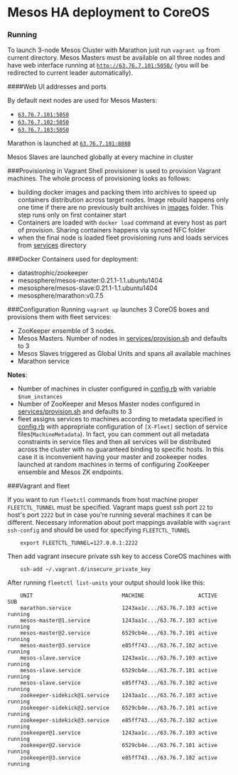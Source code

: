 # Mesos HA deployment to CoreOS

### Running
To launch 3-node Mesos Cluster with Marathon just run `vagrant up` from current directory. Mesos Masters must be 
available on all three nodes and have web interface running at [`http://63.76.7.101:5050/`](http://63.76.7.101:5050/) (you will be redirected to
current leader automatically).

####Web UI addresses and ports

By default next nodes are used for Mesos Masters:

 * [`63.76.7.101:5050`](http://63.76.7.101:5050/)
 * [`63.76.7.102:5050`](http://63.76.7.102:5050/)
 * [`63.76.7.103:5050`](http://63.76.7.103:5050/)

Marathon is launched at [`63.76.7.101:8080`](http://63.76.7.101:8080/)

Mesos Slaves are launched globally at every machine in cluster

###Provisioning in Vagrant
Shell provisioner is used to provision Vagrant machines. The whole process of provisioning looks as follows:

  * building docker images and packing them into archives to speed up containers distribution across target nodes. 
  Image rebuild happens only one time if there are no previously built archives in [images](images) folder. This step runs
  only on first container start   
  * Containers are loaded with `docker load` command at every host as part of provision. Sharing containers happens via
   synced NFC folder
  * when the final node is loaded fleet provisioning runs and loads services from [services](services) directory

###Docker
Containers used for deployment:

 * datastrophic/zookeeper
 * mesosphere/mesos-master:0.21.1-1.1.ubuntu1404
 * mesosphere/mesos-slave:0.21.1-1.1.ubuntu1404
 * mesosphere/marathon:v0.7.5

###Configuration
Running `vagrant up` launches 3 CoreOS boxes and provisions them with fleet services:

 * ZooKeeper ensemble of 3 nodes.
 * Mesos Masters. Number of nodes in [services/provision.sh](services/provision.sh) and defaults to 3
 * Mesos Slaves triggered as Global Units and spans all available machines
 * Marathon service

**Notes**:

 * Number of machines in cluster configured in [config.rb](config.rb) with variable `$num_instances`
 * Number of ZooKeeper and Mesos Master nodes configured in [services/provision.sh](services/provision.sh) and
 defaults to 3
 * fleet assigns services to machines according to metadata specified in [config.rb](config.rb) with appropriate configuration of
 `[X-Fleet]` section of service files(`MachineMetadata`). In fact, you can comment out all metadata constraints 
 in service files and then all services will be distributed across the cluster with no guaranteed binding to specific 
  hosts. In this case it is inconvenient having your master and zookeeper nodes launched at random machines in terms of
    configuring ZooKeeper ensemble and Mesos ZK endpoints.
 
###Vagrant and fleet

If you want to run `fleetctl` commands from host machine proper `FLEETCTL_TUNNEL` must be specified. Vagrant maps guest 
 ssh port `22` to host's port `2222` but in case you're running several machines it can be different. Necessary 
 information about port mappings available with `vagrant ssh-config` and should be used for specifying `FLEETCTL_TUNNEL`

        export FLEETCTL_TUNNEL=127.0.0.1:2222
        
Then add vagrant insecure private ssh key to access CoreOS machines with 

        ssh-add ~/.vagrant.d/insecure_private_key
        
After running `fleetctl list-units` your output should look like this:

        UNIT				            MACHINE			        ACTIVE	SUB
        marathon.service		        1243aa1c.../63.76.7.103	active	running
        mesos-master@1.service		    1243aa1c.../63.76.7.103	active	running
        mesos-master@2.service		    6529cb4e.../63.76.7.101	active	running
        mesos-master@3.service		    e85ff743.../63.76.7.102	active	running
        mesos-slave.service		        1243aa1c.../63.76.7.103	active	running
        mesos-slave.service		        6529cb4e.../63.76.7.101	active	running
        mesos-slave.service		        e85ff743.../63.76.7.102	active	running
        zookeeper-sidekick@1.service	1243aa1c.../63.76.7.103	active	running
        zookeeper-sidekick@2.service	6529cb4e.../63.76.7.101	active	running
        zookeeper-sidekick@3.service	e85ff743.../63.76.7.102	active	running
        zookeeper@1.service		        1243aa1c.../63.76.7.103	active	running
        zookeeper@2.service		        6529cb4e.../63.76.7.101	active	running
        zookeeper@3.service		        e85ff743.../63.76.7.102	active	running


 